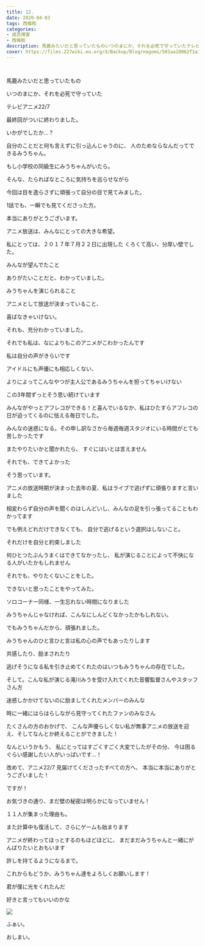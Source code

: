 ```yaml
---
title: 12.
date: 2020-04-03
tags: 西條和
categories: 
- 成员博客
- 西條和
description: 馬鹿みたいだと思っていたものいつのまにか、それを必死で守っていたテレビアニメ22/7...
cover: https://files.227wiki.eu.org/d/Backup/Blog/nagomi/501aa10062f1a178ad9b3ae032461.jpg 
---
```


        ﻿





















馬鹿みたいだと思っていたもの






いつのまにか、それを必死で守っていた























テレビアニメ22/7





最終回がついに終わりました。

いかがでしたか…？























自分のことだと何も言えずに引っ込んじゃうのに、
人のためならなんだってできるみうちゃん。














もし小学校の同級生にみうちゃんがいたら。




そんな、たらればなところに気持ちを巡らせながら


今回は目を逸らさずに頑張って自分の目で見てみました。










1話でも、一瞬でも見てくださった方。






本当にありがとうございます。

















アニメ放送は、みんなにとっての大きな希望。












私にとっては、２０１７年７月２２日に出現した
くろくて高い、分厚い壁でした。

















みんなが望んでたこと

ありがたいことだと、わかっていました。















みうちゃんを演じられること



アニメとして放送が決まっていること、













喜ばなきゃいけない。






それも、充分わかっていました。














それでも私は、なによりもこのアニメがこわかったんです
















私は自分の声がきらいです






アイドルにも声優にも相応しくない、

よりによってこんなやつが主人公であるみうちゃんを担ってちゃいけない


















この3年間ずっとそう思い続けています

















みんながやっとアフレコができる！と喜んでいるなか、私はひたすらアフレコの日が迫ってくるのに怯える毎日でした。












みんなの迷惑になる。その申し訳なさから毎週毎週スタジオにいる時間がとても苦しかったです


















またやりたいかと聞かれたら、
すぐにはいとは言えません














それでも、できてよかった

そう思っています。










アニメの放送時期が決まった去年の夏、私はライブで逃げずに頑張りますと言いました










相変わらず自分の声を聞くのはしんどいし、みんなの足を引っ張ってることもわかってます









でも例えどれだけできなくても、
自分で逃げるという選択はしないこと。










それだけを自分と約束しました









何ひとつたぶんうまくはできてなかったし、
私が演じることによって不快になる人がいたかもしれません










それでも、やりたくないことをした。

できないと思ったことをやってみた。
















ソロコーナー同様、一生忘れない時間になりました

























みうちゃんじゃなければ、こんなにしんどくなかったかもしれない。





でもみうちゃんだから、頑張れました。



















みうちゃんのひと言ひと言は私の心の声でもあったりします












共感したり、励まされたり









逃げそうになる私を引き止めてくれたのはいつもみうちゃんの存在でした。
















そして。こんな私が演じる滝川みうを受け入れてくれた音響監督さんやスタッフさん方




迷惑しかかけてないのに励ましてくれたメンバーのみんな




時に一緒にはらはらしながら見守ってくれたファンのみなさん






たくさんの方のおかげで、
こんな声優らしくない私が無事アニメの放送を迎え、そしてなんとか終えることができました！










なんというかもう、
私にとってはすごくすごく大変でしたがその分、
今は困るぐらい感謝したい人がいっぱいです…！












改めて、アニメ22/7
見届けてくださったすべての方へ、
本当に本当にありがとうございました！
























ですが！

お気づきの通り、まだ壁の秘密は明らかになっていません！









１１人が集まった理由も。

















また計算中も復活して、さらにゲームも始まります











アニメが終わってほっとするのもほどほどに、
まだまだみうちゃんと一緒にがんばりたいとおもいます








許しを持てるようになるまで。






















これからもどうか、みうちゃん達をよろしくお願いします！





































君が僕に光をくれたんだ



好きと言ってもいいのかな























![](https://files.227wiki.eu.org/d/Backup/Blog/nagomi/501aa10062f1a178ad9b3ae032461.jpg)




ふぁい。






















おしまい。


